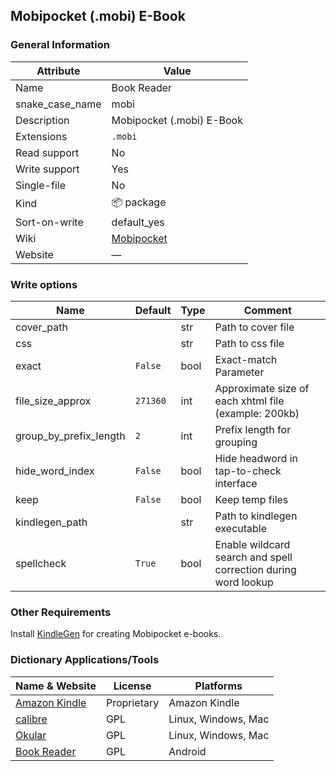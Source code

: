 ## Mobipocket (.mobi) E-Book

### General Information

| Attribute       | Value                                                  |
| --------------- | ------------------------------------------------------ |
| Name            | Book Reader                                            |
| snake_case_name | mobi                                                   |
| Description     | Mobipocket (.mobi) E-Book                              |
| Extensions      | `.mobi`                                                |
| Read support    | No                                                     |
| Write support   | Yes                                                    |
| Single-file     | No                                                     |
| Kind            | 📦 package                                              |
| Sort-on-write   | default_yes                                            |
| Wiki            | [Mobipocket](https://en.wikipedia.org/wiki/Mobipocket) |
| Website         | ―                                                      |

### Write options

| Name                   | Default  | Type | Comment                                                        |
| ---------------------- | -------- | ---- | -------------------------------------------------------------- |
| cover_path             |          | str  | Path to cover file                                             |
| css                    |          | str  | Path to css file                                               |
| exact                  | `False`  | bool | Exact-match Parameter                                          |
| file_size_approx       | `271360` | int  | Approximate size of each xhtml file (example: 200kb)           |
| group_by_prefix_length | `2`      | int  | Prefix length for grouping                                     |
| hide_word_index        | `False`  | bool | Hide headword in tap-to-check interface                        |
| keep                   | `False`  | bool | Keep temp files                                                |
| kindlegen_path         |          | str  | Path to kindlegen executable                                   |
| spellcheck             | `True`   | bool | Enable wildcard search and spell correction during word lookup |



### Other Requirements

Install [KindleGen](https://wiki.mobileread.com/wiki/KindleGen) for creating Mobipocket e-books.

### Dictionary Applications/Tools

| Name & Website                                                             | License     | Platforms           |
| -------------------------------------------------------------------------- | ----------- | ------------------- |
| [Amazon Kindle](https://www.amazon.com/kindle)                             | Proprietary | Amazon Kindle       |
| [calibre](https://calibre-ebook.com/)                                      | GPL         | Linux, Windows, Mac |
| [Okular](https://okular.kde.org/)                                          | GPL         | Linux, Windows, Mac |
| [Book Reader](https://f-droid.org/en/packages/com.github.axet.bookreader/) | GPL         | Android             |
